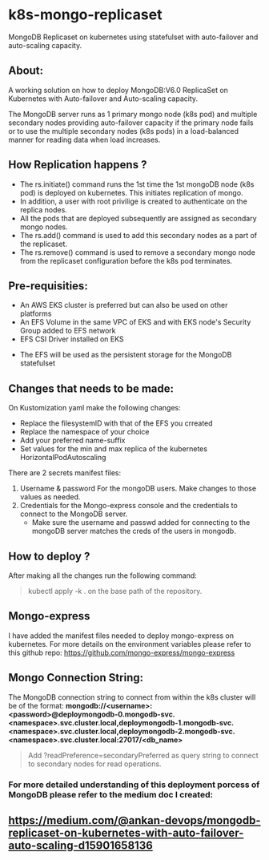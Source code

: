 # k8s-mongo-replicaset
MongoDB Replicaset on kubernetes using statefulset with auto-failover and  auto-scaling capacity.

## About:

A working solution on how to deploy MongoDB:V6.0 ReplicaSet on Kubernetes with Auto-failover and Auto-scaling capacity.

The MongoDB server runs as 1 primary mongo node (k8s pod) and multiple secondary nodes providing auto-failover capacity if the primary node fails or to use the multiple secondary nodes (k8s pods) in a load-balanced manner for reading data when load increases.


## How Replication happens ?

+ The rs.initiate() command runs the 1st time the 1st mongoDB node (k8s pod) is deployed on kubernetes. This initiates replication of mongo.
+ In addition, a user with root privilige is created to authenticate on the replica nodes.
+ All the pods that are deployed subsequently are assigned as secondary mongo nodes.
+ The rs.add() command is used to add this secondary nodes as a part of the replicaset.
+ The rs.remove() command is used to remove a secondary mongo node from the replicaset configuration before the k8s pod terminates.


## Pre-requisities:

+ An AWS EKS cluster is preferred but can also be used on other platforms
+ An EFS Volume in the same VPC of EKS and with EKS node's Security Group added to EFS network
+ EFS CSI Driver installed on EKS

* The EFS will be used as the persistent storage for the MongoDB statefulset

## Changes that needs to be made:

On Kustomization yaml make the following changes:
+ Replace the filesystemID with that of the EFS you crreated
+ Replace the namespace of your choice
+ Add your preferred name-suffix
+ Set values for the min and max replica of the kubernetes HorizontalPodAutoscaling

There are 2 secrets manifest files:
1. Username & password For the mongoDB users. Make changes to those values as needed.
2. Credentials for the Mongo-express console and the credentials to connect to the MongoDB server.
   + Make sure the username and passwd added for connecting to the mongoDB server matches the creds of the users in mongodb.


## How to deploy ?

After making all the changes run the following command:
> kubectl apply -k .
on the base path of the repository.


## Mongo-express

I have added the manifest files needed to deploy mongo-express on kubernetes.
For more details on the environment variables please refer to this github repo:
https://github.com/mongo-express/mongo-express


## Mongo Connection String:

The MongoDB connection string to connect from within the k8s cluster will be of the format:
**mongodb://\<username\>:\<password\>@deploymongodb-0.mongodb-svc.\<namespace\>.svc.cluster.local,deploymongodb-1.mongodb-svc.\<namespace\>.svc.cluster.local,deploymongodb-2.mongodb-svc.\<namespace\>.svc.cluster.local:27017/<db_name>**

> Add ?readPreference=secondaryPreferred as query string to connect to secondary nodes for read operations.


### For more detailed understanding of this deployment porcess of MongoDB please refer to the medium doc I created:
**https://medium.com/@ankan-devops/mongodb-replicaset-on-kubernetes-with-auto-failover-auto-scaling-d15901658136**
-------------------------------------------------------------------------------------